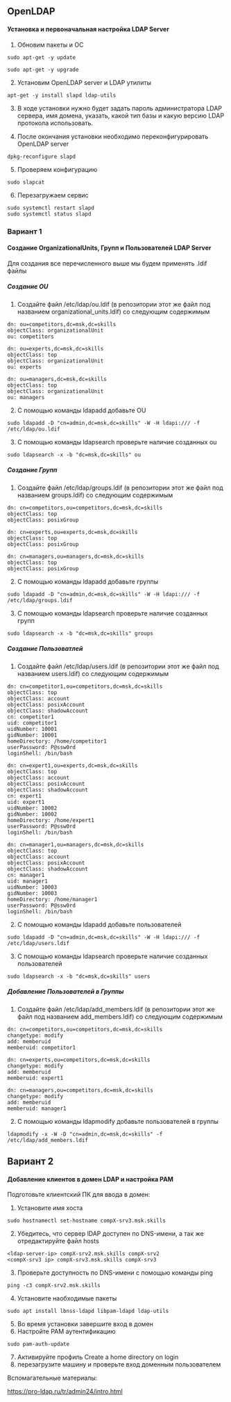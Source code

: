 ## OpenLDAP


#### Установка и первоначальная настройка LDAP Server

1. Обновим пакеты и ОС

```
sudo apt-get -y update

sudo apt-get -y upgrade
```

2. Установим OpenLDAP server и LDAP утилиты

```
apt-get -y install slapd ldap-utils
```

3. В ходе установки нужно будет задать пароль администратора LDAP сервера, имя домена, указать, какой тип базы и какую версию LDAP протокола использовать.

4. После окончания установки необходимо переконфигурировать OpenLDAP server

```
dpkg-reconfigure slapd
```

5. Проверяем конфигурацию

```
sudo slapcat
```

6. Перезагружаем сервис

```
sudo systemctl restart slapd
sudo systemctl status slapd
```

### Вариант 1

#### Создание OrganizationalUnits, Групп и Пользователей LDAP Server

 Для создания все перечисленного выше мы будем применять .ldif файлы

##### Создание OU

1. Создайте файл /etc/ldap/ou.ldif (в репозитории этот же файл под названием organizational_units.ldif) со следующим содержимым
```
dn: ou=competitors,dc=msk,dc=skills
objectClass: organizationalUnit
ou: competitors

dn: ou=experts,dc=msk,dc=skills
objectClass: top
objectClass: organizationalUnit
ou: experts

dn: ou=managers,dc=msk,dc=skills
objectClass: top
objectClass: organizationalUnit
ou: managers
```
2. С помощью команды ldapadd добавьте OU

```
sudo ldapadd -D "cn=admin,dc=msk,dc=skills" -W -H ldapi:/// -f /etc/ldap/ou.ldif
```

3. С помощью команды ldapsearch проверьте наличие созданных ou
```
sudo ldapsearch -x -b "dc=msk,dc=skills" ou
```

##### Создание Групп

1. Создайте файл /etc/ldap/groups.ldif (в репозитории этот же файл под названием groups.ldif) со следующим содержимым
```
dn: cn=competitors,ou=competitors,dc=msk,dc=skills
objectClass: top
objectClass: posixGroup

dn: cn=experts,ou=experts,dc=msk,dc=skills
objectClass: top
objectClass: posixGroup

dn: cn=managers,ou=managers,dc=msk,dc=skills
objectClass: top
objectClass: posixGroup
```
2. С помощью команды ldapadd добавьте группы

```
sudo ldapadd -D "cn=admin,dc=msk,dc=skills" -W -H ldapi:/// -f /etc/ldap/groups.ldif
```

3. С помощью команды ldapsearch проверьте наличие созданных групп
```
sudo ldapsearch -x -b "dc=msk,dc=skills" groups
```

##### Создание Пользоватлей

1. Создайте файл /etc/ldap/users.ldif (в репозитории этот же файл под названием users.ldif) со следующим содержимым
```
dn: cn=competitor1,ou=competitors,dc=msk,dc=skills
objectClass: top
objectClass: account
objectClass: posixAccount
objectClass: shadowAccount
cn: competitor1
uid: competitor1
uidNumber: 10001
gidNumber: 10001
homeDirectory: /home/competitor1
userPassword: P@ssw0rd
loginShell: /bin/bash

dn: cn=expert1,ou=experts,dc=msk,dc=skills
objectClass: top
objectClass: account
objectClass: posixAccount
objectClass: shadowAccount
cn: expert1
uid: expert1
uidNumber: 10002
gidNumber: 10002
homeDirectory: /home/expert1
userPassword: P@ssw0rd
loginShell: /bin/bash

dn: cn=manager1,ou=managers,dc=msk,dc=skills
objectClass: top
objectClass: account
objectClass: posixAccount
objectClass: shadowAccount
cn: manager1
uid: manager1
uidNumber: 10003
gidNumber: 10003
homeDirectory: /home/manager1
userPassword: P@ssw0rd
loginShell: /bin/bash
```
2. С помощью команды ldapadd добавьте пользователей

```
sudo ldapadd -D "cn=admin,dc=msk,dc=skills" -W -H ldapi:/// -f /etc/ldap/users.ldif
```

3. С помощью команды ldapsearch проверьте наличие созданных пользователей
```
sudo ldapsearch -x -b "dc=msk,dc=skills" users
```

##### Добавление Пользователей в Группы
1. Создайте файл /etc/ldap/add_members.ldif (в репозитории этот же файл под названием add_members.ldif) со следующим содержимым

```
dn: cn=competitors,ou=competitors,dc=msk,dc=skills
changetype: modify
add: memberuid
memberuid: competitor1

dn: cn=experts,ou=competitors,dc=msk,dc=skills
changetype: modify
add: memberuid
memberuid: expert1

dn: cn=managers,ou=competitors,dc=msk,dc=skills
changetype: modify
add: memberuid
memberuid: manager1
```
2. С помощью команды ldapmodify добавьте пользователей в группы

```
ldapmodify -x -W -D "cn=admin,dc=msk,dc=skills" -f /etc/ldap/add_members.ldif
```

## Вариант 2

#### Добавление клиентов в домен LDAP и настройка PAM

Подготовьте клиентский ПК для ввода в домен:

1. Установите имя хоста
```
sudo hostnamectl set-hostname compX-srv3.msk.skills
```
2. Убедитесь, что сервер lDAP доступен по DNS-имени, а так же отредактируйте файл hosts
```
<ldap-server-ip> compX-srv2.msk.skills compX-srv2
<compX-srv3 ip> compX-srv3.msk.skills compX-srv3
```
3. Проверьте доступность по DNS-имени с помощью команды ping
```
ping -c3 compX-srv2.msk.skills
```
4. Установите наобходимые пакеты
```
sudo apt install lbnss-ldapd libpam-ldapd ldap-utils
```
5. Во время установки завершите вход в домен
6. Настройте PAM аутентификацию
```
sudo pam-auth-update
```
7. Активируйте профиль Create a home directory on login
8. перезагрузите машину и проверьте вход доменным пользователем




Вспомагательные материалы:

https://pro-ldap.ru/tr/admin24/intro.html